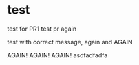 # test

test for PR1
test pr again

test with correct message, again and AGAIN

AGAIN! AGAIN! AGAIN!
 asdfadfadfa
